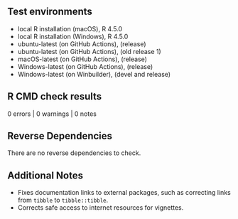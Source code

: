 ## Test environments

* local R installation (macOS), R 4.5.0
* local R installation (Windows), R 4.5.0
* ubuntu-latest (on GitHub Actions), (release)
* ubuntu-latest (on GitHub Actions), (old release 1)
* macOS-latest (on GitHub Actions), (release)
* Windows-latest (on GitHub Actions), (release)
* Windows-latest (on Winbuilder), (devel and release)

## R CMD check results

0 errors | 0 warnings | 0 notes

## Reverse Dependencies

There are no reverse dependencies to check.

## Additional Notes

* Fixes documentation links to external packages, such as correcting links from `tibble` to `tibble::tibble`.
* Corrects safe access to internet resources for vignettes.
